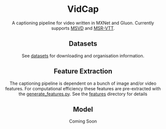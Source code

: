 <h1 align='center'>VidCap</h1>
<p align=center>
A captioning pipeline for video written in MXNet and Gluon. Currently supports <a href="https://vsubhashini.github.io/s2vt.html">MSVD</a> and <a href="https://www.microsoft.com/en-us/research/publication/msr-vtt-a-large-video-description-dataset-for-bridging-video-and-language/">MSR-VTT</a>.
</p>

<h2 align='center'>Datasets</h2>
<p align=center>
See <a href="/datasets/">datasets</a> for downloading and organisation information.
</p>

<h2 align='center'>Feature Extraction</h2>
<p align=center>
<p align="center">The captioning pipeline is dependent on a bunch of image and/or video features. For computational efficiency these features are pre-extracted with the <a href="generate_features.py">generate_features.py</a>. See the <a href="/features/">features</a> directory for details</p>


<h2 align='center'>Model</h2>
<p align=center>Coming Soon</p>